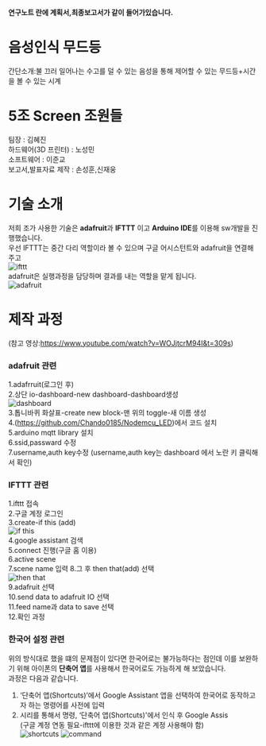 **연구노트 란에 계획서,최종보고서가 같이 들어가있습니다.**
# 음성인식 무드등
간단소개:불 끄러 일어나는 수고를 덜 수 있는 음성을 통해 제어할 수 있는 무드등+시간을 볼 수 있는 시계
# 5조 Screen 조원들
팀장 : 김혜진   
하드웨어(3D 프린터) : 노성민   
소프트웨어 : 이준교   
보고서,발표자료 제작 : 손성훈,신재웅    
# 기술 소개
저희 조가 사용한 기술은 **adafruit**과 **IFTTT** 이고 **Arduino IDE**를 이용해 sw개발을 진행했습니다.  
우선 IFTTT는 중간 다리 역할이라 볼 수 있으며 구글 어시스턴트와 adafruit을 연결해주고   
![ifttt](https://github.com/2023-CLASS-1-Creative-ENG-Design/Screen/assets/132986509/ff26edd6-6f8a-4d99-9866-958e90db959d)   
adafruit은 실행과정을 담당하며 결과를 내는 역할을 맡게 됩니다.   
![adafruit](https://github.com/2023-CLASS-1-Creative-ENG-Design/Screen/assets/132986509/a0cba71c-a22f-438d-a479-1997603ebf52)  
# 제작 과정  
(참고 영상:<https://www.youtube.com/watch?v=WOJjtcrM94I&t=309s>)  
### adafruit 관련  
1.adafrruit(로그인 후)  
2.상단 io-dashboard-new dashboard-dashboard생성  
![dashboard](https://github.com/2023-CLASS-1-Creative-ENG-Design/Screen/assets/132986509/7ce696e6-02eb-4fc9-bb90-1485e0bd7676)  
3.톱니바퀴 화살표-create new block-맨 위의 toggle-새 이름 생성  
4.(<https://github.com/Chando0185/Nodemcu_LED>)에서 코드 설치  
5.arduino mqtt library 설치  
6.ssid,passward 수정  
7.username,auth key수정
(username,auth key는 dashboard 에서 노란 키 클릭해서 확인)  
### IFTTT 관련  
1.ifttt 접속  
2.구글 계정 로그인  
3.create-if this (add)  
![if this](https://github.com/2023-CLASS-1-Creative-ENG-Design/Screen/assets/132986509/427fece2-c47c-4639-bb7c-0768db8bd45a)  
4.google assistant 검색  
5.connect 진행(구글 홈 이용)  
6.active scene   
7.scene name 입력 
8.그 후 then that(add) 선택  
![then that](https://github.com/2023-CLASS-1-Creative-ENG-Design/Screen/assets/132986509/d3b1f0fa-cc6a-4f32-8883-65af108e7a59)  
9.adafruit 선택  
10.send data to adafruit IO 선택  
11.feed name과 data to save 선택  
12.확인 과정  
### 한국어 설정 관련  
위의 방식대로 했을 떄의 문제점이 있다면 한국어로는 불가능하다는 점인데 이를 보완하기 위해 아이폰의 **단축어 앱**를 사용해서 한국어로도 가능하게 해 보았습니다.  
과정은 다음과 같습니다.  
1. ‘단축어 앱(Shortcuts)’에서 Google Assistant 앱을 선택하여 한국어로 동작하고자 하는 명령어를 사전에 입력  
2. 시리를 통해서 명령, ‘단축어 앱(Shortcuts)'에서 인식 후 Google Assis  
   (구글 계정 연동 필요-ifttt에 이용한 것과 같은 계정 사용해야 함)  
![shortcuts](https://github.com/2023-CLASS-1-Creative-ENG-Design/Screen/assets/132986509/74323ad3-2903-4c65-b440-09d47e0afd2b)
![command](https://github.com/2023-CLASS-1-Creative-ENG-Design/Screen/assets/132986509/608b4be5-dc6c-452a-8f37-68d777323713)


